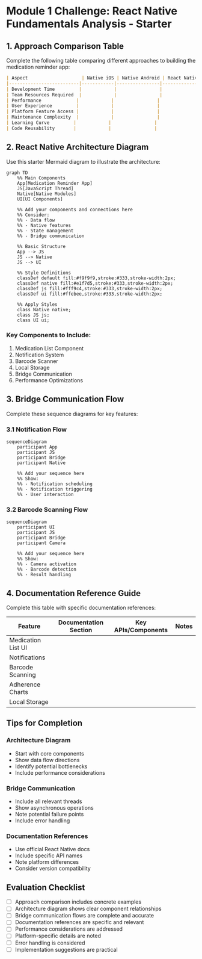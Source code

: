 # Module 1 Challenge: React Native Fundamentals Analysis - Starter

## 1. Approach Comparison Table

Complete the following table comparing different approaches to building the medication reminder app:

```markdown
| Aspect                    | Native iOS | Native Android | React Native | PWA |
|--------------------------|------------|----------------|--------------|-----|
| Development Time         |            |                |              |     |
| Team Resources Required  |            |                |              |     |
| Performance             |            |                |              |     |
| User Experience         |            |                |              |     |
| Platform Feature Access |            |                |              |     |
| Maintenance Complexity  |            |                |              |     |
| Learning Curve         |            |                |              |     |
| Code Reusability       |            |                |              |     |
```

## 2. React Native Architecture Diagram

Use this starter Mermaid diagram to illustrate the architecture:

```mermaid
graph TD
    %% Main Components
    App[Medication Reminder App]
    JS[JavaScript Thread]
    Native[Native Modules]
    UI[UI Components]
    
    %% Add your components and connections here
    %% Consider:
    %% - Data flow
    %% - Native features
    %% - State management
    %% - Bridge communication
    
    %% Basic Structure
    App --> JS
    JS --> Native
    JS --> UI
    
    %% Style Definitions
    classDef default fill:#f9f9f9,stroke:#333,stroke-width:2px;
    classDef native fill:#e1f7d5,stroke:#333,stroke-width:2px;
    classDef js fill:#fff9c4,stroke:#333,stroke-width:2px;
    classDef ui fill:#ffebee,stroke:#333,stroke-width:2px;
    
    %% Apply Styles
    class Native native;
    class JS js;
    class UI ui;
```

### Key Components to Include:
1. Medication List Component
2. Notification System
3. Barcode Scanner
4. Local Storage
5. Bridge Communication
6. Performance Optimizations

## 3. Bridge Communication Flow

Complete these sequence diagrams for key features:

### 3.1 Notification Flow

```mermaid
sequenceDiagram
    participant App
    participant JS
    participant Bridge
    participant Native
    
    %% Add your sequence here
    %% Show:
    %% - Notification scheduling
    %% - Notification triggering
    %% - User interaction
```

### 3.2 Barcode Scanning Flow

```mermaid
sequenceDiagram
    participant UI
    participant JS
    participant Bridge
    participant Camera
    
    %% Add your sequence here
    %% Show:
    %% - Camera activation
    %% - Barcode detection
    %% - Result handling
```

## 4. Documentation Reference Guide

Complete this table with specific documentation references:

| Feature | Documentation Section | Key APIs/Components | Notes |
|---------|---------------------|-------------------|-------|
| Medication List UI |  |  |  |
| Notifications |  |  |  |
| Barcode Scanning |  |  |  |
| Adherence Charts |  |  |  |
| Local Storage |  |  |  |

## Tips for Completion

### Architecture Diagram
- Start with core components
- Show data flow directions
- Identify potential bottlenecks
- Include performance considerations

### Bridge Communication
- Include all relevant threads
- Show asynchronous operations
- Note potential failure points
- Include error handling

### Documentation References
- Use official React Native docs
- Include specific API names
- Note platform differences
- Consider version compatibility

## Evaluation Checklist

- [ ] Approach comparison includes concrete examples
- [ ] Architecture diagram shows clear component relationships
- [ ] Bridge communication flows are complete and accurate
- [ ] Documentation references are specific and relevant
- [ ] Performance considerations are addressed
- [ ] Platform-specific details are noted
- [ ] Error handling is considered
- [ ] Implementation suggestions are practical 